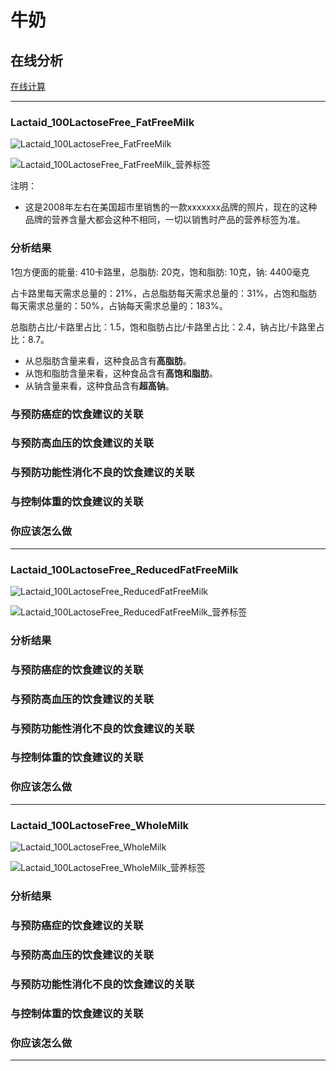 # 牛奶

## 在线分析

[在线计算](https://jsfiddle.net/quanbinn/f6y5jb8p/)

--------------------

### Lactaid_100LactoseFree_FatFreeMilk

![Lactaid_100LactoseFree_FatFreeMilk](/images/天然食品的分析/牛奶/Lactaid_100LactoseFree_FatFreeMilk.jpg)

![Lactaid_100LactoseFree_FatFreeMilk_营养标签](/images/天然食品的分析/牛奶/Lactaid_100LactoseFree_FatFreeMilk_营养标签.jpg)

注明：

- 这是2008年左右在美国超市里销售的一款xxxxxxx品牌的照片，现在的这种品牌的营养含量大都会这种不相同，一切以销售时产品的营养标签为准。

### 分析结果

1包方便面的能量: 410卡路里，总脂肪: 20克，饱和脂肪: 10克，钠: 4400毫克

占卡路里每天需求总量的：21%，占总脂肪每天需求总量的：31%，占饱和脂肪每天需求总量的：50%，占钠每天需求总量的：183%。

总脂肪占比/卡路里占比：1.5，饱和脂肪占比/卡路里占比：2.4，钠占比/卡路里占比：8.7。

- 从总脂肪含量来看，这种食品含有**高脂肪**。
- 从饱和脂肪含量来看，这种食品含有**高饱和脂肪**。
- 从钠含量来看，这种食品含有**超高钠**。

### 与预防癌症的饮食建议的关联

### 与预防高血压的饮食建议的关联

### 与预防功能性消化不良的饮食建议的关联

### 与控制体重的饮食建议的关联

### 你应该怎么做

---------------------

### Lactaid_100LactoseFree_ReducedFatFreeMilk

![Lactaid_100LactoseFree_ReducedFatFreeMilk](/images/天然食品的分析/牛奶/Lactaid_100LactoseFree_ReducedFatFreeMilk.jpg)

![Lactaid_100LactoseFree_ReducedFatFreeMilk_营养标签](/images/天然食品的分析/牛奶/Lactaid_100LactoseFree_ReducedFatFreeMilk_营养标签.jpg)

### 分析结果

### 与预防癌症的饮食建议的关联

### 与预防高血压的饮食建议的关联

### 与预防功能性消化不良的饮食建议的关联

### 与控制体重的饮食建议的关联

### 你应该怎么做

---------------------

### Lactaid_100LactoseFree_WholeMilk

![Lactaid_100LactoseFree_WholeMilk](/images/天然食品的分析/牛奶/Lactaid_100LactoseFree_WholeMilk.jpg)

![Lactaid_100LactoseFree_WholeMilk_营养标签](/images/天然食品的分析/牛奶/Lactaid_100LactoseFree_WholeMilk_营养标签.jpg)

### 分析结果

### 与预防癌症的饮食建议的关联

### 与预防高血压的饮食建议的关联

### 与预防功能性消化不良的饮食建议的关联

### 与控制体重的饮食建议的关联

### 你应该怎么做

---------------------


